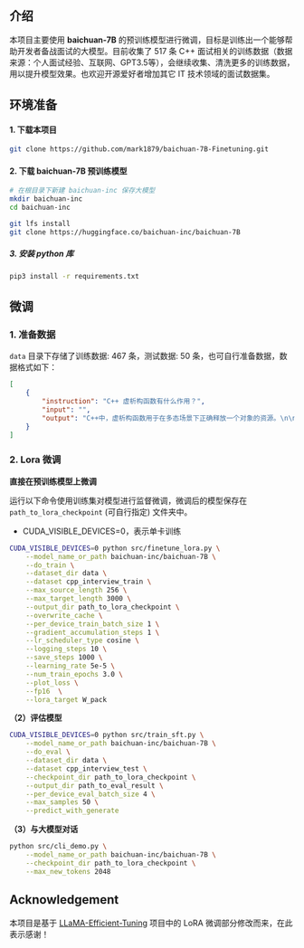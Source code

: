 
## 介绍
本项目主要使用 **baichuan-7B** 的预训练模型进行微调，目标是训练出一个能够帮助开发者备战面试的大模型。目前收集了 517 条 C++ 面试相关的训练数据（数据来源：个人面试经验、互联网、GPT3.5等），会继续收集、清洗更多的训练数据，用以提升模型效果。也欢迎开源爱好者增加其它 IT 技术领域的面试数据集。


## 环境准备
#### 1. 下载本项目
```sh
git clone https://github.com/mark1879/baichuan-7B-Finetuning.git
```

#### 2. 下载 baichuan-7B 预训练模型
```sh
# 在根目录下新建 baichuan-inc 保存大模型
mkdir baichuan-inc
cd baichuan-inc

git lfs install
git clone https://huggingface.co/baichuan-inc/baichuan-7B
```

##### 3. 安装 python 库
```sh
pip3 install -r requirements.txt
```

## 微调
### 1. 准备数据
`data` 目录下存储了训练数据: 467 条，测试数据: 50 条，也可自行准备数据，数据格式如下：
```json
[
    {
        "instruction": "C++ 虚析构函数有什么作用？",
        "input": "",
        "output": "C++中，虚析构函数用于在多态场景下正确释放一个对象的资源。\n\n当一个类中存在虚函数时，该类通常也应该拥有一个虚析构函数。虚析构函数能够确保当通过基类指针删除一个派生类对象时，调用正确的析构函数，从而正确释放对象的资源。\n\n如果派生类中的析构函数不是虚函数，那么当通过基类指针删除派生类对象时，只会调用基类的析构函数，而不会调用派生类的析构函数。这可能导致派生类对象中的资源无法被正确释放，造成内存泄漏等问题。\n\n因此，使用虚析构函数可以确保在多态场景下正确释放对象资源，防止内存泄漏等问题的发生。"
    }
]
```

### 2. Lora 微调
**直接在预训练模型上微调**

运行以下命令使用训练集对模型进行监督微调，微调后的模型保存在 `path_to_lora_checkpoint` (可自行指定) 文件夹中。

- CUDA_VISIBLE_DEVICES=0，表示单卡训练

```sh
CUDA_VISIBLE_DEVICES=0 python src/finetune_lora.py \
    --model_name_or_path baichuan-inc/baichuan-7B \
    --do_train \
    --dataset_dir data \
    --dataset cpp_interview_train \
    --max_source_length 256 \
    --max_target_length 3000 \
    --output_dir path_to_lora_checkpoint \
    --overwrite_cache \
    --per_device_train_batch_size 1 \
    --gradient_accumulation_steps 1 \
    --lr_scheduler_type cosine \
    --logging_steps 10 \
    --save_steps 1000 \
    --learning_rate 5e-5 \
    --num_train_epochs 3.0 \
    --plot_loss \
    --fp16  \
    --lora_target W_pack
```

**（2）评估模型**
```sh
CUDA_VISIBLE_DEVICES=0 python src/train_sft.py \
    --model_name_or_path baichuan-inc/baichuan-7B \
    --do_eval \
    --dataset_dir data \
    --dataset cpp_interview_test \
    --checkpoint_dir path_to_lora_checkpoint \
    --output_dir path_to_eval_result \
    --per_device_eval_batch_size 4 \
    --max_samples 50 \
    --predict_with_generate
```

**（3）与大模型对话**
```sh
python src/cli_demo.py \
    --model_name_or_path baichuan-inc/baichuan-7B \
    --checkpoint_dir path_to_lora_checkpoint \
    --max_new_tokens 2048
```

## Acknowledgement
本项目是基于 [LLaMA-Efficient-Tuning](https://github.com/hiyouga/LLaMA-Efficient-Tuning) 项目中的 LoRA 微调部分修改而来，在此表示感谢！

